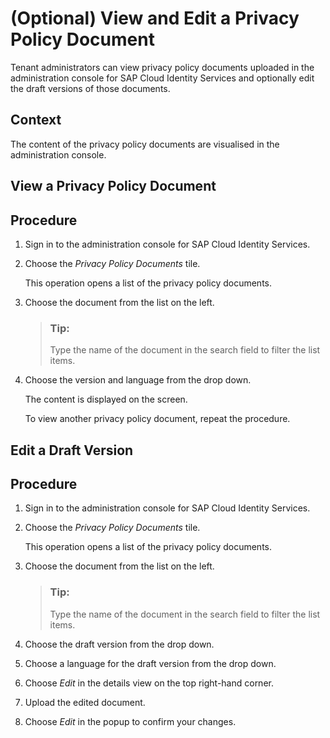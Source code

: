 <!-- loio5d30e2307ffd4373af6de1524c632cdb -->

# \(Optional\) View and Edit a Privacy Policy Document

Tenant administrators can view privacy policy documents uploaded in the administration console for SAP Cloud Identity Services and optionally edit the draft versions of those documents.



## Context

The content of the privacy policy documents are visualised in the administration console.

<a name="task_ilq_3rl_rpb"/>

<!-- task\_ilq\_3rl\_rpb -->

## View a Privacy Policy Document



<a name="task_ilq_3rl_rpb__steps_lwv_krl_rpb"/>

## Procedure

1.  Sign in to the administration console for SAP Cloud Identity Services.

2.  Choose the *Privacy Policy Documents* tile.

    This operation opens a list of the privacy policy documents.

3.  Choose the document from the list on the left.

    > ### Tip:  
    > Type the name of the document in the search field to filter the list items.

4.  Choose the version and language from the drop down.

    The content is displayed on the screen.

    To view another privacy policy document, repeat the procedure.


<a name="task_tl6_3rl_rpb"/>

<!-- task\_tl6\_3rl\_rpb -->

## Edit a Draft Version



<a name="task_tl6_3rl_rpb__steps_k53_lrl_rpb"/>

## Procedure

1.  Sign in to the administration console for SAP Cloud Identity Services.

2.  Choose the *Privacy Policy Documents* tile.

    This operation opens a list of the privacy policy documents.

3.  Choose the document from the list on the left.

    > ### Tip:  
    > Type the name of the document in the search field to filter the list items.

4.  Choose the draft version from the drop down.

5.  Choose a language for the draft version from the drop down.

6.  Choose *Edit* in the details view on the top right-hand corner.

7.  Upload the edited document.

8.  Choose *Edit* in the popup to confirm your changes.


